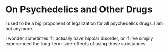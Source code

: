 # On Psychedelics and Other Drugs

I used to be a big proponent of legalization for all psychedelics drugs.
I am not anymore.

I wonder sometimes if I actually have bipolar disorder, or if I've simply
experienced the long-term side-effects of using those substances.
